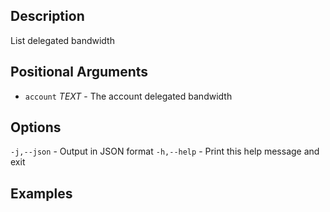 ## Description

List delegated bandwidth

## Positional Arguments
- `account` _TEXT_ - The account delegated bandwidth

## Options
`-j,--json` - Output in JSON format
`-h,--help` - Print this help message and exit

## Examples
